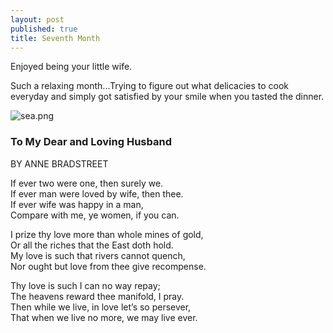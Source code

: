 ```yaml
---
layout: post
published: true
title: Seventh Month
---
```

Enjoyed being your little wife.

Such a relaxing month...Trying to figure out what delicacies to cook everyday and simply got satisfied by your smile when you tasted the dinner. 


![sea.png]({{site.baseurl}}/img/sea.png)


### To My Dear and Loving Husband 
BY ANNE BRADSTREET

If ever two were one, then surely we.  
If ever man were loved by wife, then thee.  
If ever wife was happy in a man,  
Compare with me, ye women, if you can.  

I prize thy love more than whole mines of gold,  
Or all the riches that the East doth hold.  
My love is such that rivers cannot quench,  
Nor ought but love from thee give recompense.  

Thy love is such I can no way repay;  
The heavens reward thee manifold, I pray.  
Then while we live, in love let’s so persever,  
That when we live no more, we may live ever.
